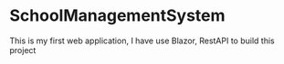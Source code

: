 # SchoolManagementSystem
This is my first web application, I have use Blazor, RestAPI to build this project
